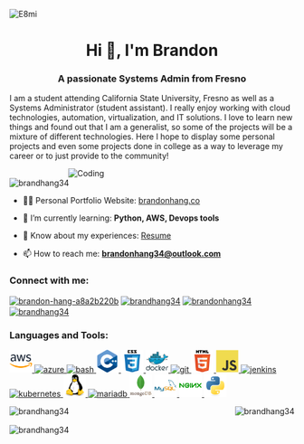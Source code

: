![E8mi](https://user-images.githubusercontent.com/98430458/209259611-fb2a46e3-5fb8-4b4e-bfe5-1d518f1dfcaa.gif)
<h1 align="center">Hi 👋, I'm Brandon</h1>
<h3 align="center">A passionate Systems Admin from Fresno</h3>

<p>I am a student attending California State University, Fresno as well as a Systems Administrator (student assistant). I really enjoy working with cloud technologies, automation, virtualization, and IT solutions. I love to learn new things and found out that I am a generalist, so some of the projects will be a mixture of different technologies. Here I hope to display some personal projects and even some projects done in college as a way to leverage my career or to just provide to the community!</p>

<img align="right" alt="Coding" width="400" src="https://media.tenor.com/NOYF3f82b_gAAAAC/programmer.gif">


<p align="left"> <img src="https://komarev.com/ghpvc/?username=brandhang34&label=Profile%20views&color=005285&style=flat" alt="brandhang34" /> </p>

- 👨‍💻 Personal Portfolio Website: [brandonhang.co](brandonhang.co)

- 🌱 I’m currently learning: **Python, AWS, Devops tools**

- 📄 Know about my experiences: [Resume](https://docs.google.com/document/d/1iK2ea-Xkj9EIP-BI0IlfTOou9K1rdK93/edit?usp=sharing&ouid=116868952587173731159&rtpof=true&sd=true)

- 📫 How to reach me: **brandonhang34@outlook.com**

<h3 align="left">Connect with me:</h3>
<p align="left">
<a href="https://linkedin.com/in/brandon-hang-a8a2b220b" target="blank"><img align="center" src="https://raw.githubusercontent.com/rahuldkjain/github-profile-readme-generator/master/src/images/icons/Social/linked-in-alt.svg" alt="brandon-hang-a8a2b220b" height="30" width="40" /></a>
<a href="https://twitter.com/brandhang34" target="blank"><img align="center" src="https://raw.githubusercontent.com/rahuldkjain/github-profile-readme-generator/master/src/images/icons/Social/twitter.svg" alt="brandhang34" height="30" width="40" /></a>
<a href="https://fb.com/brandonhang34" target="blank"><img align="center" src="https://raw.githubusercontent.com/rahuldkjain/github-profile-readme-generator/master/src/images/icons/Social/facebook.svg" alt="brandonhang34" height="30" width="40" /></a>
<a href="https://dev.to/brandhang34" target="blank"><img align="center" src="https://raw.githubusercontent.com/rahuldkjain/github-profile-readme-generator/master/src/images/icons/Social/devto.svg" alt="brandhang34" height="30" width="40" /></a>
</p>

<h3 align="left">Languages and Tools:</h3>
<p align="left"> <a href="https://aws.amazon.com" target="_blank" rel="noreferrer"> <img src="https://raw.githubusercontent.com/devicons/devicon/master/icons/amazonwebservices/amazonwebservices-original-wordmark.svg" alt="aws" width="40" height="40"/> </a> <a href="https://azure.microsoft.com/en-in/" target="_blank" rel="noreferrer"> <img src="https://www.vectorlogo.zone/logos/microsoft_azure/microsoft_azure-icon.svg" alt="azure" width="40" height="40"/> </a> <a href="https://www.gnu.org/software/bash/" target="_blank" rel="noreferrer"> <img src="https://www.vectorlogo.zone/logos/gnu_bash/gnu_bash-icon.svg" alt="bash" width="40" height="40"/> </a> <a href="https://www.w3schools.com/cpp/" target="_blank" rel="noreferrer"> <img src="https://raw.githubusercontent.com/devicons/devicon/master/icons/cplusplus/cplusplus-original.svg" alt="cplusplus" width="40" height="40"/> </a> <a href="https://www.w3schools.com/css/" target="_blank" rel="noreferrer"> <img src="https://raw.githubusercontent.com/devicons/devicon/master/icons/css3/css3-original-wordmark.svg" alt="css3" width="40" height="40"/> </a> <a href="https://www.docker.com/" target="_blank" rel="noreferrer"> <img src="https://raw.githubusercontent.com/devicons/devicon/master/icons/docker/docker-original-wordmark.svg" alt="docker" width="40" height="40"/> </a> <a href="https://git-scm.com/" target="_blank" rel="noreferrer"> <img src="https://www.vectorlogo.zone/logos/git-scm/git-scm-icon.svg" alt="git" width="40" height="40"/> </a> <a href="https://www.w3.org/html/" target="_blank" rel="noreferrer"> <img src="https://raw.githubusercontent.com/devicons/devicon/master/icons/html5/html5-original-wordmark.svg" alt="html5" width="40" height="40"/> </a> <a href="https://developer.mozilla.org/en-US/docs/Web/JavaScript" target="_blank" rel="noreferrer"> <img src="https://raw.githubusercontent.com/devicons/devicon/master/icons/javascript/javascript-original.svg" alt="javascript" width="40" height="40"/> </a> <a href="https://www.jenkins.io" target="_blank" rel="noreferrer"> <img src="https://www.vectorlogo.zone/logos/jenkins/jenkins-icon.svg" alt="jenkins" width="40" height="40"/> </a> <a href="https://kubernetes.io" target="_blank" rel="noreferrer"> <img src="https://www.vectorlogo.zone/logos/kubernetes/kubernetes-icon.svg" alt="kubernetes" width="40" height="40"/> </a> <a href="https://www.linux.org/" target="_blank" rel="noreferrer"> <img src="https://raw.githubusercontent.com/devicons/devicon/master/icons/linux/linux-original.svg" alt="linux" width="40" height="40"/> </a> <a href="https://mariadb.org/" target="_blank" rel="noreferrer"> <img src="https://www.vectorlogo.zone/logos/mariadb/mariadb-icon.svg" alt="mariadb" width="40" height="40"/> </a> <a href="https://www.mongodb.com/" target="_blank" rel="noreferrer"> <img src="https://raw.githubusercontent.com/devicons/devicon/master/icons/mongodb/mongodb-original-wordmark.svg" alt="mongodb" width="40" height="40"/> </a> <a href="https://www.mysql.com/" target="_blank" rel="noreferrer"> <img src="https://raw.githubusercontent.com/devicons/devicon/master/icons/mysql/mysql-original-wordmark.svg" alt="mysql" width="40" height="40"/> </a> <a href="https://www.nginx.com" target="_blank" rel="noreferrer"> <img src="https://raw.githubusercontent.com/devicons/devicon/master/icons/nginx/nginx-original.svg" alt="nginx" width="40" height="40"/> </a> <a href="https://www.python.org" target="_blank" rel="noreferrer"> <img src="https://raw.githubusercontent.com/devicons/devicon/master/icons/python/python-original.svg" alt="python" width="40" height="40"/> </a> </p>

<p><img align="left" src="https://github-readme-stats.vercel.app/api/top-langs?username=brandhang34&show_icons=true&locale=en&layout=compact" alt="brandhang34"/></p>

<p>&nbsp;<img align="right" src="https://github-readme-stats.vercel.app/api?username=brandhang34&show_icons=true&locale=en" alt="brandhang34" height="180"/></p>

<p><img align="center" src="https://github-readme-streak-stats.herokuapp.com/?user=brandhang34&" alt="brandhang34" height="138"/></p>
